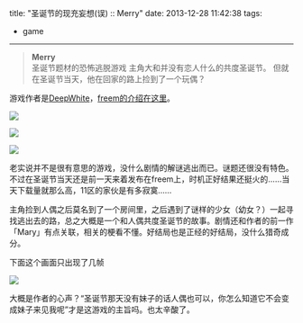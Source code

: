 title: "圣诞节的现充妄想(误) :: Merry"
date: 2013-12-28 11:42:38
tags:
- game
---
> **Merry**  
> 圣诞节题材的恐怖逃脱游戏
> 主角大和并没有恋人什么的共度圣诞节。
> 但就在圣诞节当天，他在回家的路上捡到了一个玩偶？  

游戏作者是[DeepWhite](https://twitter.com/natume0121)，[freem的介绍在这里](http://www.freem.ne.jp/win/game/6029)。

![](/assets/0061-01.png)

![](/assets/0061-02.png)

![](/assets/0061-03.png)

老实说并不是很有意思的游戏，没什么剧情的解谜逃出而已。谜题还很没有特色。不过在圣诞节当天还是前一天来着发布在freem上，时机正好结果还挺火的……当天下载量就那么高，11区的家伙是有多寂寞……

主角捡到人偶之后莫名到了一个房间里，之后遇到了谜样的少女（幼女？）一起寻找逃出去的路，总之大概是一个和人偶共度圣诞节的故事。剧情还和作者的前一作「Mary」有点关联，相关的梗看不懂。好结局也是正经的好结局，没什么猎奇成分。

下面这个画面只出现了几帧

![](/assets/0061-04.png)

大概是作者的心声？“圣诞节那天没有妹子的话人偶也可以，你怎么知道它不会变成妹子来见我呢”才是这游戏的主旨吗。也太辛酸了。